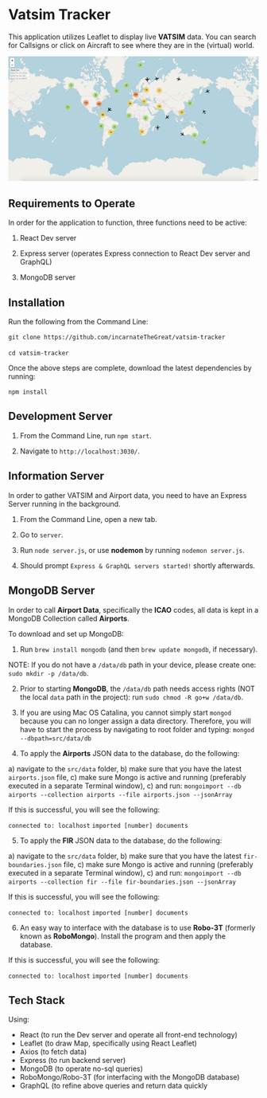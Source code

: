 # Vatsim Tracker

This application utilizes Leaflet to display live **VATSIM** data. You can search for Callsigns or click on Aircraft to see where they are in the (virtual) world.

![VATSIM Tracker](https://github.com/incarnateTheGreat/vatsim/blob/master/vatsimTracker.png?raw=true)

## Requirements to Operate

In order for the application to function, three functions need to be active:

1. React Dev server

2. Express server (operates Express connection to React Dev server and GraphQL)

3. MongoDB server

## Installation

Run the following from the Command Line:

```
git clone https://github.com/incarnateTheGreat/vatsim-tracker

cd vatsim-tracker
```

Once the above steps are complete, download the latest dependencies by running:

```
npm install
```

## Development Server

1. From the Command Line, run `npm start`.

2. Navigate to `http://localhost:3030/`.

## Information Server

In order to gather VATSIM and Airport data, you need to have an Express Server running in the background.

1. From the Command Line, open a new tab.

2. Go to `server`.

3. Run `node server.js`, or use **nodemon** by running `nodemon server.js`.

4. Should prompt `Express & GraphQL servers started!` shortly afterwards.

## MongoDB Server

In order to call **Airport Data**, specifically the **ICAO** codes,
all data is kept in a MongoDB Collection called **Airports**.

To download and set up MongoDB:

1. Run `brew install mongodb` (and then `brew update mongodb`, if necessary).

NOTE: If you do not have a `/data/db` path in your device, please create one: `sudo mkdir -p /data/db`.

2. Prior to starting **MongoDB**, the `/data/db` path needs access rights (NOT the local `data` path in the project): run `sudo chmod -R go+w /data/db`.

3. If you are using Mac OS Catalina, you cannot simply start `mongod` because you can no longer assign a data directory. Therefore, you will have to start the process
   by navigating to root folder and typing: `mongod --dbpath=src/data/db`

4. To apply the **Airports** JSON data to the database, do the following:

a) navigate to the `src/data` folder,
b) make sure that you have the latest `airports.json` file,
c) make sure Mongo is active and running (preferably executed in a separate Terminal window),
c) and run: `mongoimport --db airports --collection airports --file airports.json --jsonArray`

If this is successful, you will see the following:

`connected to: localhost`
`imported [number] documents`

5. To apply the **FIR** JSON data to the database, do the following:

a) navigate to the `src/data` folder,
b) make sure that you have the latest `fir-boundaries.json` file,
c) make sure Mongo is active and running (preferably executed in a separate Terminal window),
c) and run: `mongoimport --db airports --collection fir --file fir-boundaries.json --jsonArray`

If this is successful, you will see the following:

`connected to: localhost`
`imported [number] documents`

6. An easy way to interface with the database is to use **Robo-3T** (formerly known as **RoboMongo**). Install the program and then apply the database.

If this is successful, you will see the following:

`connected to: localhost`
`imported [number] documents`

## Tech Stack

Using:

- React (to run the Dev server and operate all front-end technology)
- Leaflet (to draw Map, specifically using React Leaflet)
- Axios (to fetch data)
- Express (to run backend server)
- MongoDB (to operate no-sql queries)
- RoboMongo/Robo-3T (for interfacing with the MongoDB database)
- GraphQL (to refine above queries and return data quickly
